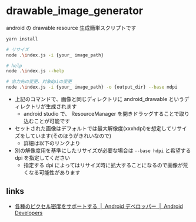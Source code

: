 # drawable_image_generator

android の drawable resource 生成簡単スクリプトです

```bash
yarn install

# リサイズ
node .\index.js -i {your_ image_path}

# help
node .\index.js --help

# 出力先の変更、対象dpiの変更
node .\index.js -i {your_ image_path} -o {output_dir} --base mdpi
```

- 上記のコマンドで、画像と同じディレクトリに android_drawable というディレクトリが生成されます
  - android studio で、 ResourceManager を開きドラッグすることで取り込むことが可能です
- セットされた画像はデフォルトでは最大解像度(xxxhdpi)を想定してリサイズをしています(そのほうがきれいなので)
  - 詳細は以下のリンクより
- 別の解像度用を基準にしたリサイズが必要な場合は `--base hdpi` と希望する dpi を指定してください
  - 指定する dpi によってはリサイズ時に拡大することになるので画像が荒くなる可能性があります

## links

- [各種のピクセル密度をサポートする  |  Android デベロッパー  |  Android Developers](https://developer.android.com/training/multiscreen/screendensities?hl=ja)
